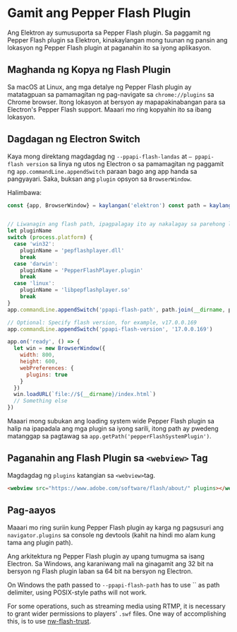 # Gamit ang Pepper Flash Plugin

Ang Elektron ay sumusuporta sa Pepper Flash plugin. Sa paggamit ng Pepper Flash plugin sa Elektron, kinakaylangan mong tuunan ng pansin ang lokasyon ng Pepper Flash plugin at paganahin ito sa iyong aplikasyon.

## Maghanda ng Kopya ng Flash Plugin

Sa macOS at Linux, ang mga detalye ng Pepper Flash plugin ay matatagpuan sa pamamagitan ng pag-navigate sa `chrome://plugins` sa Chrome browser. Itong lokasyon at bersyon ay mapapakinabangan para sa Electron's Pepper Flash support. Maaari mo ring kopyahin ito sa ibang lokasyon.

## Dagdagan ng Electron Switch

Kaya mong direktang magdagdag ng `--ppapi-flash-landas` at `– ppapi-flash version` sa linya ng utos ng Electron o sa pamamagitan ng paggamit ng `app.commandLine.appendSwitch` paraan bago ang app handa sa pangyayari. Saka, buksan ang `plugin` opsyon sa `BrowserWindow`.

Halimbawa:

```javascript
const {app, BrowserWindow} = kaylangan('elektron') const path = kaylangan('path') 


// Liwanagin ang flash path, ipagpalagay ito ay nakalagay sa parehong listahan kasama ang main.js.
let pluginName
switch (process.platform) {
  case 'win32':
    pluginName = 'pepflashplayer.dll'
    break
  case 'darwin':
    pluginName = 'PepperFlashPlayer.plugin'
    break
  case 'linux':
    pluginName = 'libpepflashplayer.so'
    break
}
app.commandLine.appendSwitch('ppapi-flash-path', path.join(__dirname, pluginName))

// Optional: Specify flash version, for example, v17.0.0.169
app.commandLine.appendSwitch('ppapi-flash-version', '17.0.0.169')

app.on('ready', () => {
  let win = new BrowserWindow({
    width: 800,
    height: 600,
    webPreferences: {
      plugins: true
    }
  })
  win.loadURL(`file://${__dirname}/index.html`)
  // Something else
})
```

Maaari mong subukan ang loading system wide Pepper Flash plugin sa halip na ipapadala ang mga plugin sa iyong sarili, itong path ay pwedeng matanggap sa pagtawag sa `app.getPath('pepperFlashSystemPlugin')`.

## Paganahin ang Flash Plugin sa `<webview>` Tag

Magdagdag ng `plugins` katangian sa `<webview>`tag.

```html
<webview src="https://www.adobe.com/software/flash/about/" plugins></webview>
```

## Pag-aayos

Maaari mo ring suriin kung Pepper Flash plugin ay karga ng pagsusuri ang `navigator.plugins` sa console ng devtools (kahit na hindi mo alam kung tama ang plugin path).

Ang arkitektura ng Pepper Flash plugin ay upang tumugma sa isang Electron. Sa Windows, ang karaniwang mali na ginagamit ang 32 bit na bersyon ng Flash plugin laban sa 64 bit na bersyon ng Electron.

On Windows the path passed to `--ppapi-flash-path` has to use `` as path delimiter, using POSIX-style paths will not work.

For some operations, such as streaming media using RTMP, it is necessary to grant wider permissions to players’ `.swf` files. One way of accomplishing this, is to use [nw-flash-trust](https://github.com/szwacz/nw-flash-trust).